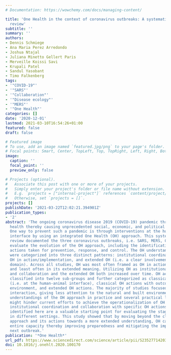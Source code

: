 ```yaml
---
# Documentation: https://wowchemy.com/docs/managing-content/

title: 'One Health in the context of coronavirus outbreaks: A systematic literature
  review'
subtitle: ''
summary: ''
authors:
- Dennis Schmiege
- Ana Maria Perez Arredondo
- Joshua Ntajal
- Juliana Minetto Gellert Paris
- Merveille Koissi Savi
- Krupali Patel
- Sandul Yasobant
- Timo Falkenberg
tags:
- '"COVID-19"'
- '"SARS"'
- '"Collaboration"'
- '"Disease ecology"'
- '"MERS"'
- '"One Health"'
categories: []
date: '2020-12-01'
lastmod: 2021-03-10T16:54:26+01:00
featured: false
draft: false

# Featured image
# To use, add an image named `featured.jpg/png` to your page's folder.
# Focal points: Smart, Center, TopLeft, Top, TopRight, Left, Right, BottomLeft, Bottom, BottomRight.
image:
  caption: ''
  focal_point: ''
  preview_only: false

# Projects (optional).
#   Associate this post with one or more of your projects.
#   Simply enter your project's folder or file name without extension.
#   E.g. `projects = ["internal-project"]` references `content/project/deep-learning/index.md`.
#   Otherwise, set `projects = []`.
projects: []
publishDate: '2021-03-22T12:02:21.394901Z'
publication_types:
- '2'
abstract: 'The ongoing coronavirus disease 2019 (COVID-19) pandemic threatens global
  health thereby causing unprecedented social, economic, and political disruptions.
  One way to prevent such a pandemic is through interventions at the human-animal-environment
  interface by using an integrated One Health (OH) approach. This systematic literature
  review documented the three coronavirus outbreaks, i.e. SARS, MERS, COVID-19, to
  evaluate the evolution of the OH approach, including the identification of key OH
  actions taken for prevention, response, and control. The OH understandings identified
  were categorized into three distinct patterns: institutional coordination and collaboration,
  OH in action/implementation, and extended OH (i.e. a clear involvement of the environmental
  domain). Across all studies, OH was most often framed as OH in action/implementation
  and least often in its extended meaning. Utilizing OH as institutional coordination
  and collaboration and the extended OH both increased over time. OH actions were
  classified into twelve sub-groups and further categorized as classical OH actions
  (i.e. at the human-animal interface), classical OH actions with outcomes to the
  environment, and extended OH actions. The majority of studies focused on human-animal
  interaction, giving less attention to the natural and built environment. Different
  understandings of the OH approach in practice and several practical limitations
  might hinder current efforts to achieve the operationalization of OH by combining
  institutional coordination and collaboration with specific OH actions. The actions
  identified here are a valuable starting point for evaluating the stage of OH development
  in different settings. This study showed that by moving beyond the classical OH
  approach and its actions towards a more extended understanding, OH can unfold its
  entire capacity thereby improving preparedness and mitigating the impacts of the
  next outbreak.'
publication: '*One Health*'
url_pdf: https://www.sciencedirect.com/science/article/pii/S2352771420302718
doi: 10.1016/j.onehlt.2020.100170
---
```

